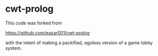 cwt-prolog
==========

This code was forked from 

https://github.com/eazar001/cwt-prolog

with the intent of making a packified, egoless version of a game lobby system.

